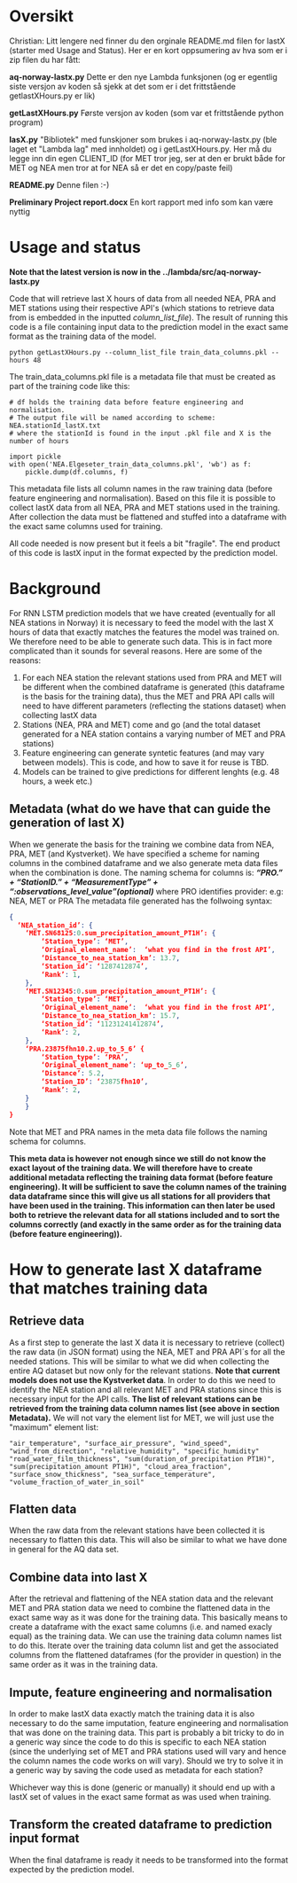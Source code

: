 # Oversikt
Christian: Litt lengere ned finner du den orginale README.md filen for lastX (starter med Usage and Status). Her er en kort oppsumering av hva som er i zip filen du har fått:

**aq-norway-lastx.py**	Dette er den nye Lambda funksjonen (og er egentlig siste versjon av koden så sjekk at det som er i det frittstående getlastXHours.py er lik)

**getLastXHours.py**	Første versjon av koden (som var et frittstående python program)

**lasX.py**				"Bibliotek" med funskjoner som brukes i aq-norway-lastx.py (ble laget et "Lambda lag" med innholdet) og i getLastXHours.py. Her må du legge inn din egen CLIENT_ID (for MET tror jeg, ser at den er brukt både for MET og NEA men tror at for NEA så er det en copy/paste feil)

**README.py**			Denne filen :-)

**Preliminary Project report.docx**	En kort rapport med info som kan være nyttig


# Usage and status
**Note that the latest version is now in the ../lambda/src/aq-norway-lastx.py**

Code that will retrieve last X hours of data from all needed NEA, PRA and MET stations using their respective API's (which stations to retrieve data from is embedded in the inputted *column_list_file*). The result of running this code is a file containing input data to the prediction model in the exact same format as the training data of the model. 

```
python getLastXHours.py --column_list_file train_data_columns.pkl --hours 48
```
The train_data_columns.pkl file is a metadata file that must be created as part of the training code like this:

```
# df holds the training data before feature engineering and normalisation.
# The output file will be named according to scheme: NEA.stationId_lastX.txt
# where the stationId is found in the input .pkl file and X is the number of hours

import pickle
with open('NEA.Elgeseter_train_data_columns.pkl', 'wb') as f:
    pickle.dump(df.columns, f)
```

This metadata file lists all column names in the raw training data (before feature engineering and normalisation). Based on this file it is possible to collect lastX data from all NEA, PRA and MET stations used in the training. After collection the data must be flattened and stuffed into a dataframe with the exact same columns used for training.

All code needed is now present but it feels a bit "fragile". The end product of this code is lastX input in the format expected by the prediction model.

# Background
For RNN LSTM prediction models that we have created (eventually for all NEA stations in Norway) it is necessary to feed the model with the last X hours of data that exactly matches the features the model was trained on. We therefore need to be able to generate such data. This is in fact more complicated than it sounds for several reasons. Here are some of the reasons:

1. For each NEA station the relevant stations used from PRA and MET will be different when the combined dataframe is generated (this dataframe is the basis for the training data), thus the MET and PRA API calls will need to have different parameters (reflecting the stations dataset) when collecting lastX data
2. Stations (NEA, PRA and MET) come and go (and the total dataset generated for a NEA station contains a varying number of MET and PRA stations)
3. Feature engineering can generate syntetic features (and may vary between models). This is code, and how to save it for reuse is TBD.
4. Models can be trained to give predictions for different lenghts (e.g. 48 hours, a week etc.)

## Metadata (what do we have that can guide the generation of last X)
When we generate the basis for the training we combine data from NEA, PRA, MET (and Kystverket). We have specified a scheme for naming columns in the combined dataframe and we also generate meta data files when the combination is done.
The naming schema for columns is:
***“PRO.” + “StationID.” + “MeasurementType” + “:observations_level_value”(optional)***
where PRO identifies provider: e.g: NEA, MET or PRA
The metadata file generated has the follwoing syntax:
```json
{
  ‘NEA_station_id’: {
	‘MET.SN68125:0.sum_precipitation_amount_PT1H’: {
		‘Station_type’: ‘MET’,
		‘Original_element_name’:  ‘what you find in the frost API’,
		‘Distance_to_nea_station_km’: 13.7,
		‘Station_id’: ‘1287412874’,
		‘Rank’: 1,
	},
	‘MET.SN12345:0.sum_precipitation_amount_PT1H’: {
		‘Station_type’: ‘MET’,
		‘Original_element_name’:  ‘what you find in the frost API’,
		‘Distance_to_nea_station_km’: 15.7,
		‘Station_id’: ‘11231241412874’,
		‘Rank’: 2,
	},
	‘PRA.23875fhn10.2.up_to_5_6’ {
		‘Station_type’: ‘PRA’,
		‘Original_element_name’: ‘up_to_5_6’,
		‘Distance’: 5.2,
		‘Station_ID’: ‘23875fhn10’,
		‘Rank’: 2,
	}
    }
}
```
Note that MET and PRA names in the meta data file follows the naming schema for columns.

**This meta data is however not enough since we still do not know the exact layout of the training data. We will therefore have to create additional metadata reflecting the training data format (before feature engineering). It will be sufficient to save the column names of the training data dataframe since this will give us all stations for all providers that have been used in the training. This information can then later be used both to retrieve the relevant data for all stations included and to sort the columns correctly (and exactly in the same order as for the training data (before feature engineering)).**

# How to generate last X dataframe that matches training data

## Retrieve data
As a first step to generate the last X data it is necessary to retrieve (collect) the raw data (in JSON format) using the NEA, MET and PRA API´s for all the needed stations. This will be similar to what we did when collecting the entire AQ dataset but now only for the relevant stations. **Note that current models does not use the Kystverket data**. In order to do this we need to identify the NEA station and all relevant MET and PRA stations since this is necessary input for the API calls. **The list of relevant stations can be retrieved from the training data column names list (see above in section Metadata).** We will not vary the element list for MET, we will just use the "maximum" element list: 
```
"air_temperature", "surface_air_pressure", "wind_speed", "wind_from_direction", "relative_humidity", "specific_humidity" "road_water_film_thickness", "sum(duration_of_precipitation PT1H)", "sum(precipitation_amount PT1H)", "cloud_area_fraction", "surface_snow_thickness", "sea_surface_temperature", "volume_fraction_of_water_in_soil"
```

## Flatten data
When the raw data from the relevant stations have been collected it is necessary to flatten this data. This will also be similar to what we have done in general for the AQ data set.

## Combine data into last X
After the retrieval and flattening of the NEA station data and the relevant MET and PRA station data we need to combine the flattened data in the exact same way as it was done for the training data. This basically means to create a dataframe with the exact same columns (i.e. and named exacly equal) as the training data. We can use the training data column names list to do this. Iterate over the training data column list and get the associated columns from the flattened dataframes (for the provider in question) in the same order as it was in the training data. 

## Impute, feature engineering and normalisation
In order to make lastX data exactly match the training data it is also necessary to do the same imputation, feature engineering and normalisation that was done on the training data. This part is probably a bit tricky to do in a generic way since the code to do this is specific to each NEA station (since the underlying set of MET and PRA stations used will vary and hence the column names the code works on will vary). Should we try to solve it in a generic way by saving the code used as metadata for each station?

Whichever way this is done (generic or manually) it should end up with a lastX set of values in the exact same format as was used when training.

## Transform the created dataframe to prediction input format
When the final dataframe is ready it needs to be transformed into the format expected by the prediction model.
